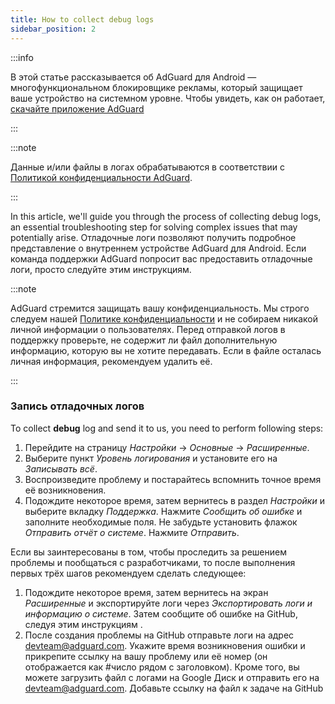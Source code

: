 ```yaml
---
title: How to collect debug logs
sidebar_position: 2
---
```


:::info

В этой статье рассказывается об AdGuard для Android — многофункциональном блокировщике рекламы, который защищает ваше устройство на системном уровне. Чтобы увидеть, как он работает, [скачайте приложение AdGuard](https://agrd.io/download-kb-adblock)

:::

:::note

Данные и/или файлы в логах обрабатываются в соответствии с [Политикой конфиденциальности AdGuard](https://adguard.com/en/privacy.html).

:::

In this article, we'll guide you through the process of collecting debug logs, an essential troubleshooting step for solving complex issues that may potentially arise. Отладочные логи позволяют получить подробное представление о внутреннем устройстве AdGuard для Android. Если команда поддержки AdGuard попросит вас предоставить отладочные логи, просто следуйте этим инструкциям.

:::note

AdGuard стремится защищать вашу конфиденциальность. Мы строго следуем нашей [Политике конфиденциальности](https://adguard.com/privacy/android.html) и не собираем никакой личной информации о пользователях. Перед отправкой логов в поддержку проверьте, не содержит ли файл дополнительную информацию, которую вы не хотите передавать. Если в файле осталась личная информация, рекомендуем удалить её.

:::

### Запись отладочных логов

To collect **debug** log and send it to us, you need to perform following steps:

1. Перейдите на страницу *Настройки* → *Основные* → *Расширенные*.
1. Выберите пункт *Уровень логирования* и установите его на *Записывать всё*.
1. Воспроизведите проблему и постарайтесь вспомнить точное время её возникновения.
1. Подождите некоторое время, затем вернитесь в раздел *Настройки* и выберите вкладку *Поддержка*. Нажмите *Сообщить об ошибке* и заполните необходимые поля. Не забудьте установить флажок *Отправить отчёт о системе*. Нажмите *Отправить*.

Если вы заинтересованы в том, чтобы проследить за решением проблемы и пообщаться с разработчиками, то после выполнения первых трёх шагов рекомендуем сделать следующее:

1. Подождите некоторое время, затем вернитесь на экран *Расширенные* и экспортируйте логи через *Экспортировать логи и информацию о системе*. Затем сообщите об ошибке на GitHub, следуя этим инструкциям [](/guides/report-bugs.md).
1. После создания проблемы на GitHub отправьте логи на адрес devteam@adguard.com. Укажите время возникновения ошибки и прикрепите ссылку на вашу проблему или её номер (он отображается как #число рядом с заголовком). Кроме того, вы можете загрузить файл с логами на Google Диск и отправить его на devteam@adguard.com. Добавьте ссылку на файл к задаче на GitHub
